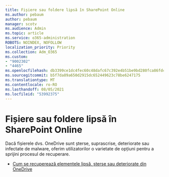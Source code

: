 ```yaml
---
title: Fișiere sau foldere lipsă în SharePoint Online
ms.author: pebaum
author: pebaum
manager: scotv
ms.audience: Admin
ms.topic: article
ms.service: o365-administration
ROBOTS: NOINDEX, NOFOLLOW
localization_priority: Priority
ms.collection: Adm_O365
ms.custom:
- "9002302"
- "4465"
ms.openlocfilehash: db3399ce1dc4fec60c48dafc67c392e4b51be9bd280fca86fdc3ef3b56ed1c6e
ms.sourcegitcommit: b5f7da89a650d2915dc652449623c78be6247175
ms.translationtype: MT
ms.contentlocale: ro-RO
ms.lasthandoff: 08/05/2021
ms.locfileid: "53992375"
---
```

# <a name="missing-filesfolders-in-sharepoint-online"></a>Fișiere sau foldere lipsă în SharePoint Online

Dacă fișierele dvs. OneDrive sunt șterse, suprascrise, deteriorate sau infectate de malware, oferim utilizatorilor o varietate de opțiuni pentru a sprijini procesul de recuperare.

- [Cum se recuperează elementele lipsă, șterse sau deteriorate din OneDrive](https://go.microsoft.com/fwlink/?linkid=2125166)

